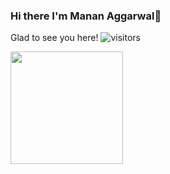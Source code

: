### Hi there I'm Manan Aggarwal👋


Glad to see you here! 
![visitors](https://visitor-badge.glitch.me/badge?page_id=page.id)

<img height="180em" src="https://github-readme-stats.vercel.app/api?username=MajorMask&show_icons=true&hide_border=true&&count_private=true&include_all_commits=true" />


<!--START_SECTION:waka-->
<!--END_SECTION:waka-->
